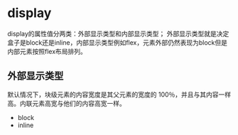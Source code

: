 # display
display的属性值分两类：外部显示类型和内部显示类型；
外部显示类型就是决定盒子是block还是inline，内部显示类型例如flex，元素外部仍然表现为block但是内部元素按照flex布局排列。
##  外部显示类型
默认情况下，块级元素的内容宽度是其父元素的宽度的 100％，并且与其内容一样高。内联元素高宽与他们的内容高宽一样。
- block
- inline
